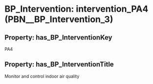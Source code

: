 # BP_Intervention: __intervention_PA4__ (PBN__BP_Intervention_3)

## Property: has_BP_InterventionKey

PA4

## Property: has_BP_InterventionTitle

Monitor and control indoor air quality

